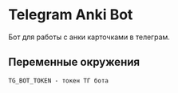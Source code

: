 # Telegram Anki Bot

Бот для работы с анки карточками в телеграм.


## Переменные окружения

```
TG_BOT_TOKEN - токен ТГ бота
```
